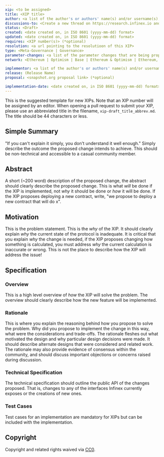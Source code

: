 ```yaml
---
xip: <to be assigned>
title: <XIP title>
author: <a list of the author's or authors' name(s) and/or username(s), or name(s) and email(s), e.g. (use with the parentheses or triangular brackets): FirstName LastName (@GitHubUsername), FirstName LastName <foo@bar.com>, FirstName (@GitHubUsername) and GitHubUsername (@GitHubUsername)>
discussions-to: <Create a new thread on https://research.infinex.io and drop the link here>
status: <Draft>
created: <date created on, in ISO 8601 (yyyy-mm-dd) format>
updated: <date created on, in ISO 8601 (yyyy-mm-dd) format>
requires: <XIP number(s)> (*optional)
resolution: <a url pointing to the resolutioon of this XIP>
type: <Meta-Governance | Governance>
parameter-changes: <a list of the parameter changes that are being proposed, or “None” if no protocol parameters are being changed in the specification>
network: <Ethereum | Optimism | Base | Ethereum & Optimism | Ethereum, Optimism & Base>

implementor: <a list of the author's or authors' name(s) and/or username(s), or name(s) and email(s), e.g. (use with the parentheses or triangular brackets): FirstName LastName (@GitHubUsername), FirstName LastName <foo@bar.com>, FirstName (@GitHubUsername) and GitHubUsername (@GitHubUsername)>
release: (Release Name)
proposal: <snapshot.org proposal link> (*optional)

implementation-date: <date created on, in ISO 8601 (yyyy-mm-dd) format>
---
```


<!--You can leave these HTML comments in your merged XIP and delete the visible duplicate text guides, they will not appear and may be helpful to refer to if you edit it again. This is the suggested template for new XIPs. Note that an XIP number will be assigned by an editor. When opening a pull request to submit your XIP, please use an abbreviated title in the filename, `xip-draft_title_abbrev.md`. The title should be 44 characters or less.-->

This is the suggested template for new XIPs. Note that an XIP number will be assigned by an editor. When opening a pull request to submit your XIP, please use an abbreviated title in the filename, `xip-draft_title_abbrev.md`. The title should be 44 characters or less.

## Simple Summary

<!--"If you can't explain it simply, you don't understand it well enough." Simply describe the outcome the proposed changes intends to achieve. This should be non-technical and accessible to a casual community member.-->

"If you can't explain it simply, you don't understand it well enough." Simply describe the outcome the proposed change intends to achieve. This should be non-technical and accessible to a casual community member.

## Abstract

<!--A short (~200 word) description of the proposed change, the abstract should clearly describe the proposed change. This is what *will* be done if the XIP is implemented, not *why* it should be done or *how* it will be done. If the XIP proposes deploying a new contract, write, "we propose to deploy a new contract that will do x".-->

A short (~200 word) description of the proposed change, the abstract should clearly describe the proposed change. This is what _will_ be done if the XIP is implemented, not _why_ it should be done or _how_ it will be done. If the XIP proposes deploying a new contract, write, "we propose to deploy a new contract that will do x".

## Motivation

<!--This is the problem statement. This is the *why* of the XIP. It should clearly explain *why* the current state of the protocol is inadequate.  It is critical that you explain *why* the change is needed, if the XIP proposes changing how something is calculated, you must address *why* the current calculation is inaccurate or wrong. This is not the place to describe how the XIP will address the issue!-->

This is the problem statement. This is the _why_ of the XIP. It should clearly explain _why_ the current state of the protocol is inadequate. It is critical that you explain _why_ the change is needed, if the XIP proposes changing how something is calculated, you must address _why_ the current calculation is inaccurate or wrong. This is not the place to describe how the XIP will address the issue!

## Specification

<!--The specification should describe the syntax and semantics of any new feature, there are five sections
1. Overview
2. Rationale
3. Technical Specification
4. Test Cases
5. Configurable Values
-->

### Overview

<!--This is a high level overview of *how* the XIP will solve the problem. The overview should clearly describe how the new feature will be implemented.-->

This is a high level overview of _how_ the XIP will solve the problem. The overview should clearly describe how the new feature will be implemented.

### Rationale

<!--This is where you explain the reasoning behind how you propose to solve the problem. Why did you propose to implement the change in this way, what were the considerations and trade-offs. The rationale fleshes out what motivated the design and why particular design decisions were made. It should describe alternate designs that were considered and related work. The rationale may also provide evidence of consensus within the community, and should discuss important objections or concerns raised during discussion.-->

This is where you explain the reasoning behind how you propose to solve the problem. Why did you propose to implement the change in this way, what were the considerations and trade-offs. The rationale fleshes out what motivated the design and why particular design decisions were made. It should describe alternate designs that were considered and related work. The rationale may also provide evidence of consensus within the community, and should discuss important objections or concerns raised during discussion.

### Technical Specification

<!--The technical specification should outline the public API of the changes proposed. That is, changes to any of the interfaces Infinex currently exposes or the creations of new ones.-->

The technical specification should outline the public API of the changes proposed. That is, changes to any of the interfaces Infinex currently exposes or the creations of new ones.

### Test Cases

<!--Test cases for an implementation are mandatory for XIPs but can be included with the implementation..-->

Test cases for an implementation are mandatory for XIPs but can be included with the implementation.

## Copyright

Copyright and related rights waived via [CC0](https://creativecommons.org/publicdomain/zero/1.0/).
